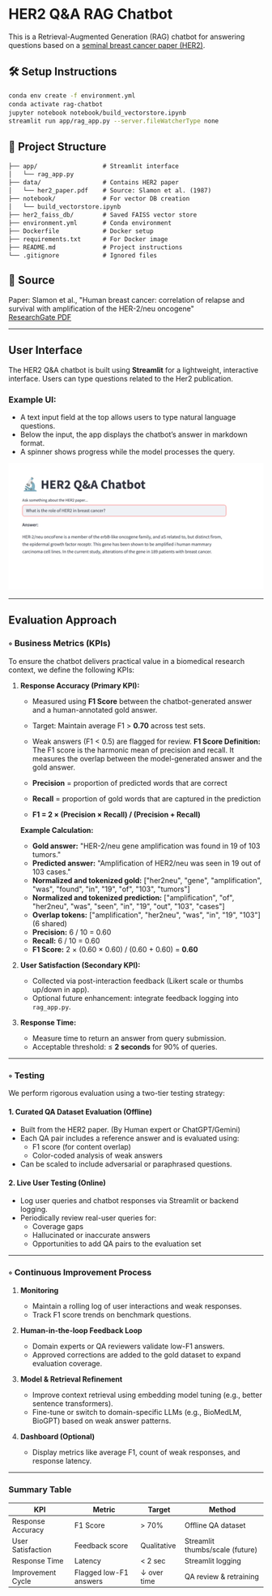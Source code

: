 # HER2 Q&A RAG Chatbot

This is a Retrieval-Augmented Generation (RAG) chatbot for answering questions based on a [seminal breast cancer paper (HER2)](/data/her2_paper.pdf).  

## 🛠 Setup Instructions

```bash
conda env create -f environment.yml
conda activate rag-chatbot
jupyter notebook notebook/build_vectorstore.ipynb
streamlit run app/rag_app.py --server.fileWatcherType none
```

## 📂 Project Structure
```
├── app/                  # Streamlit interface
│   └── rag_app.py
├── data/                 # Contains HER2 paper
│   └── her2_paper.pdf    # Source: Slamon et al. (1987)
├── notebook/             # For vector DB creation
│   └── build_vectorstore.ipynb
├── her2_faiss_db/        # Saved FAISS vector store
├── environment.yml       # Conda environment
├── Dockerfile            # Docker setup
├── requirements.txt      # For Docker image
├── README.md             # Project instructions
└── .gitignore            # Ignored files
```

## 🔬 Source
Paper: Slamon et al., "Human breast cancer: correlation of relapse and survival with amplification of the HER-2/neu oncogene"  
[ResearchGate PDF](https://www.researchgate.net/profile/Gary-Clark/publication/19364043_Slamon_DJ_Clark_GM_Wong_SG_Levin_WJ_Ullrich_A_McGuire_WLHuman_breast_cancer_correlation_of_relapse_and_survival_with_amplification_of_the_HER-2neu_oncogene_Science_Wash_DC_235_177-182/links/0046352b85f241a532000000/Slamon-DJ-Clark-GM-Wong-SG-Levin-WJ-Ullrich-A-McGuire-WLHuman-breast-cancer-correlation-of-relapse-and-survival-with-amplification-of-the-HER-2-neu-oncogene-Science-Wash-DC-235-177-182.pdf)


---

## User Interface

The HER2 Q&A chatbot is built using **Streamlit** for a lightweight, interactive interface. Users can type questions related to the Her2 publication.

### Example UI:
- A text input field at the top allows users to type natural language questions.
- Below the input, the app displays the chatbot’s answer in markdown format.
- A spinner shows progress while the model processes the query.

![Chatbot UI](data/HER2%20Q&A%20Chatbot%20-%20screenshot.png)

---

## Evaluation Approach

### ◦ Business Metrics (KPIs)

To ensure the chatbot delivers practical value in a biomedical research context, we define the following KPIs:

1. **Response Accuracy (Primary KPI):**
   - Measured using **F1 Score** between the chatbot-generated answer and a human-annotated gold answer.
   - Target: Maintain average F1 > **0.70** across test sets.
   - Weak answers (F1 < 0.5) are flagged for review.
   **F1 Score Definition:**
   The F1 score is the harmonic mean of precision and recall. It measures the overlap between the model-generated answer and the gold answer.
   
   - **Precision** = proportion of predicted words that are correct
   - **Recall** = proportion of gold words that are captured in the prediction
   - **F1 = 2 × (Precision × Recall) / (Precision + Recall)**

   **Example Calculation:**
   - **Gold answer:** "HER-2/neu gene amplification was found in 19 of 103 tumors."
   - **Predicted answer:** "Amplification of HER2/neu was seen in 19 out of 103 cases."
   - **Normalized and tokenized gold:** ["her2neu", "gene", "amplification", "was", "found", "in", "19", "of", "103", "tumors"]
   - **Normalized and tokenized prediction:** ["amplification", "of", "her2neu", "was", "seen", "in", "19", "out", "103", "cases"]
   - **Overlap tokens:** ["amplification", "her2neu", "was", "in", "19", "103"] (6 shared)
   - **Precision:** 6 / 10 = 0.60
   - **Recall:** 6 / 10 = 0.60
   - **F1 Score:** 2 × (0.60 × 0.60) / (0.60 + 0.60) = **0.60**

   
2. **User Satisfaction (Secondary KPI):**
   - Collected via post-interaction feedback (Likert scale or thumbs up/down in app).
   - Optional future enhancement: integrate feedback logging into `rag_app.py`.

3. **Response Time:**
   - Measure time to return an answer from query submission.
   - Acceptable threshold: ≤ **2 seconds** for 90% of queries.

---

### ◦ Testing

We perform rigorous evaluation using a two-tier testing strategy:

#### 1. **Curated QA Dataset Evaluation (Offline)**
   - Built from the HER2 paper. (By Human expert or ChatGPT/Gemini)
   - Each QA pair includes a reference answer and is evaluated using:
     - F1 score (for content overlap)
     - Color-coded analysis of weak answers
   - Can be scaled to include adversarial or paraphrased questions.

#### 2. **Live User Testing (Online)**
   - Log user queries and chatbot responses via Streamlit or backend logging.
   - Periodically review real-user queries for:
     - Coverage gaps
     - Hallucinated or inaccurate answers
     - Opportunities to add QA pairs to the evaluation set

---

### ◦ Continuous Improvement Process

1. **Monitoring**
   - Maintain a rolling log of user interactions and weak responses.
   - Track F1 score trends on benchmark questions.

2. **Human-in-the-loop Feedback Loop**
   - Domain experts or QA reviewers validate low-F1 answers.
   - Approved corrections are added to the gold dataset to expand evaluation coverage.

3. **Model & Retrieval Refinement**
   - Improve context retrieval using embedding model tuning (e.g., better sentence transformers).
   - Fine-tune or switch to domain-specific LLMs (e.g., BioMedLM, BioGPT) based on weak answer patterns.

4. **Dashboard (Optional)**
   - Display metrics like average F1, count of weak responses, and response latency.

---

### Summary Table

| KPI                | Metric               | Target       | Method                          |
|--------------------|----------------------|--------------|----------------------------------|
| Response Accuracy  | F1 Score              | > 70%        | Offline QA dataset              |
| User Satisfaction  | Feedback score        | Qualitative  | Streamlit thumbs/scale (future) |
| Response Time      | Latency               | < 2 sec      | Streamlit logging                |
| Improvement Cycle  | Flagged low-F1 answers| ↓ over time  | QA review & retraining           |

